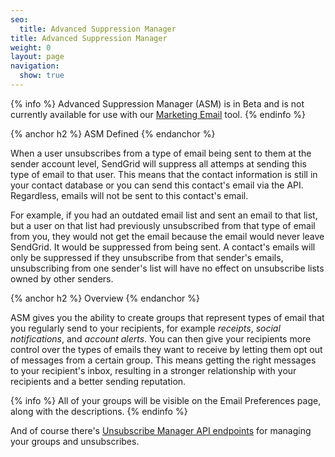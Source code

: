 ```yaml
---
seo:
  title: Advanced Suppression Manager
title: Advanced Suppression Manager
weight: 0
layout: page
navigation:
  show: true
---
```


{% info %}
Advanced Suppression Manager (ASM) is in Beta and is not currently available for use with our [Marketing Email]({{root_url}}/User_Guide/Marketing_Emails/index.html) tool.
{% endinfo %}

{% anchor h2 %}
ASM Defined
{% endanchor %}

When a user unsubscribes from a type of email being sent to them at the sender account level, SendGrid will suppress all attemps at sending this type of email to that user. This means that the contact information
is still in your contact database or you can send this contact's email via the API. Regardless, emails will not be sent to this contact's email.

For example, if you had an outdated email list and sent an email to that list, but a user on that list had previously unsubscribed from that type of email from you, they would not get the email because the email
would never leave SendGrid. It would be suppressed from being sent. A contact's emails will only be suppressed if they unsubscribe from that sender's emails, unsubscribing from one sender's list will have no effect
on unsubscribe lists owned by other senders.

{% anchor h2 %}
Overview
{% endanchor %}

ASM gives you the ability to create
groups that represent types of email that you regularly send to your
recipients, for example _receipts_, _social notifications_, and _account
alerts_. You can then give your recipients more control over the types of
emails they want to receive by letting them opt out of messages from a
certain group. This means getting the right messages to your recipient's inbox, resulting in a stronger relationship with your recipients and a better sending reputation.

{% info %}
All of your groups will be visible on the Email Preferences page, along
with the descriptions.
{% endinfo %}

And of course there's [Unsubscribe Manager API endpoints]({{root_url}}/API_Reference/Web_API_v3/Unsubscribe_Manager/index.html) for managing your groups and unsubscribes.


